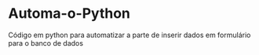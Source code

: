 # Automa-o-Python
Código em python para automatizar a parte de inserir dados em formulário para o banco de dados
